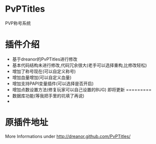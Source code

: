 PvPTitles
=========

PVP称号系统

插件介绍
=========
  - 基于dreanor的PvPTitles进行修改
  - 基本代码结构未进行修改,代码冗余很大(老手可以选择重构,比修改轻松)
  - 增加了称号现在(可以自定义称号)
  - 增加血量增加(可以自定义血量)
  - 增加支持PAPI变量插件(可以选择是否开启)
  - 增加点数设置方法(修复玩家可以自己设置的BUG)
即将更新
=========
  - 数据库功能(等我把手里的坑填了再说)
  -
原插件地址
=========
More Informations under http://dreanor.github.com/PvPTitles/
